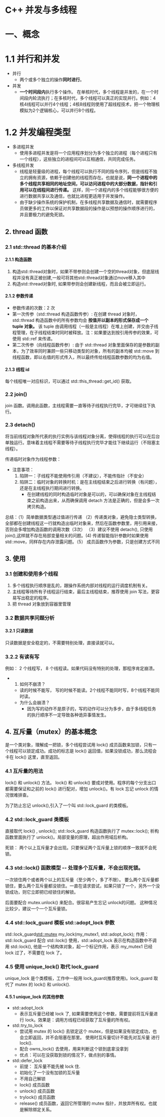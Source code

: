 # C++ 并发与多线程
# 一、概念
# 1.1 并行和并发

+ 并行
    + 两个或多个独立的操作**同时进行**。
+ 并发
    + **一个时间段内**执行多个操作。
在单核时代，多个线程是并发的，在一个时间段内轮流执行；在多核时代，多个线程可以真正的实现并行。例如：4核4线程可以并行4个线程；4核8线程则使用了超线程技术，把一个物理核模拟为2个逻辑核心，可以并行8个线程。

# 1.2 并发编程类型
+ 多进程并发
    + 使用多进程并发是将一个应用程序划分为多个独立的进程（每个进程只有一个线程），这些独立的进程间可以互相通信，共同完成任务。
+ 多线程并发
    + 线程是轻量级的进程，每个线程可以执行不同的指令序列，但是线程不独立的拥有资源，依赖于创建他的线程而存在。也就是说，**同一个进程中的多个线程共享相同的地址空间，可以访问进程中的大部分数据，指针和引用可以在线程间进行传递。** 这样，同一个进程内的多个线程能够很方便的进行数据共享以及通信，也就比进程更适用于并发操作。
    + 由于缺少操作系统的保护机制，在多线程共享数据及通信时，就需要程序员做更多的工作以保证对共享数据段的操作是以预想的操作顺序进行的，并且要极力的避免死锁。

## 2. thread 函数
### 2.1 std::thread 的基本介绍
#### 2.1.1 构造函数
1. 构造std::thread对象时，如果不带参则会创建一个空的thread对象，但底层线程并没有真正被创建,一般可将其他std::thread对象通过move移入其中
2. 构造std::thread对象时, 如果带参则会创建新线程，而且会被立即运行。

#### 2.1.2 参数传递
+ 参数传递的次数：2 次
+ 第一次传参（std::thread 构造函数传参）: 在创建 thread 对象时，std::thread 构造函数中的所有参数均会 **按值并以副本的形式保存成一个 tuple 对象。** 该 tuple 由调用线程（一般是主线程）在堆上创建，并交由子线程管理，在子线程结束时同时被释放。注：如果要达到按引用传参的效果，可使用 std::ref 来传递。
+ 第二次传参（向线程函数传参）: 由于 std::thread 对象里面保存的是参数的副本，为了效率同时兼顾一些只移动类型的对象，所有的副本均被 std::move 到线程函数，即以右值的形式传入，所以最终传给线程函数参数的均为右值。

#### 2.1.3 线程 id
每个线程唯一对应标识，可以通过 std::this_thread::get_id() 获取。


### 2.2 join()
join 函数。调用此函数，主线程需要一直等待子线程执行完毕，才可继续往下执行。

### 2.3 detach()
将当前线程对象所代表的执行实例与该线程对象分离，使得线程的执行可以在后台单独运行。意味着主线程不需要等待子线程执行完毕才能往下继续运行（不阻塞主线程）。

传递临时对象作为线程参数：
+ 注意事项：
    1. 陷阱一：子线程不能使用传引用（不建议），不能传指针（不安全）
    2. 陷阱二：临时对象的转换时机：是在主线程结束之后进行转换（有问题），还是在主线程执行期间进行转换。
        + 在创建线程的同时构造临时对象是可以的，可以确保对象在主线程结束之前构造出来，从而确保调用 detach 方法是正确的，但是会多一次拷贝构造。

总结：（1）简单数据类型通过值进行传递  （2）传递类对象，避免隐士类型转换，全部都在创建线程这一行就构造出临时对象来，然后在函数参数里，用引用来接，否则会多增加构造函数的调用次数（3次） （3）建议不使用 detach(), 只使用 join(),这样就不存在局部变量相关的问题。(4) 传递智能指针参数时如果使用 std::move，同样存在内存泄露问题。（5） 成员函数作为参数，只是创建方式不同

## 3. 使用
### 3.1 创建和使用多个线程
1. 多个线程执行顺序是乱的，跟操作系统内部对线程的运行调度机制有关。
2. 主线程等待所有子线程运行结束，最后主线程结束，推荐使用 join 写法，更容易写出稳定的程序。
3. 把 thread 对象放到容器里管理

### 3.2 数据共享问题分析
#### 3.2.1 只读数据
只读数据是安全稳定的，不需要特别处理，直接读就可以。

### 3.2.2 有读有写
例如： 2 个线程写， 8 个线程读。如果代码没有特别的处理，那程序肯定崩溃。
+ 1. 如何不崩溃？
    + 读的时候不能写， 写的时候不能读。2个线程不能同时写，8个线程不能同时读。
    + 为什么会崩溃？
        + 因为写的动作不是原子的，写的动作可以分为多步，由于多线程任务的执行顺序不一定导致各种诡异事情发生。 

## 4. 互斥量（mutex）的基本概念
是一个类对象，理解成一把锁，多个线程尝试用 lock() 成员函数来加锁，只有一个线程可以锁定成功。成功的标志是 lock() 返回值，如果没锁成功，那么流程会卡在 lock() 这里，直至返回。

### 4.1 互斥量的用法
lock() 和 unlock() 方法。
lock() 和 unlock() 要成对使用。程序的每个分支出口都需要保证和之前的 lock() 进行配对，增加 unlock()。有 lock 忘记 unlock 的情况很难排查。

为了防止忘记 unlock(),引入了一个叫 std::lock_guard 的类模板。

### 4.2 std::lock_guard 类模板
直接取代 lock() , unlock();
std::lock_guard 构造函数执行了 mutex::lock(); 析构函数里面执行了 unlock()。局部变量的原理，超出作用域后析构。

死锁： 两个以上互斥量才会出现。只要保证两个互斥量上锁的顺序一致就不会死锁。
### 4.3 std::lock() 函数模型 -- 处理多个互斥量，不会出现死锁。
一次锁住两个或者两个以上的互斥量（至少两个，多了不限）。
要么两个互斥量都锁住，要么两个互斥量都没锁住。一直在请求尝试，如果只锁了一个，另外一个没锁成功，则它立即把已经锁住的解锁。

后面要配合 mutex.unlock() 来配合。很容易产生忘记 unlock的问题。
这种情况比较少，建议一个一个互斥量锁。
### 4.4 std::lock_guard 模板 std::adopt_lock 参数
std::lock_guard<std::mutex> my_lock(my_mutex1, std::adopt_lock);
作用： std::lock_guard 配合 std::lock() 使用，std::adopt_lock 表示在构造函数中不调用 std::lock(), 他是一个结构体对象，起一个标记作用，表示 my_mutex1 已经 lock 过了，不需要在 lock 了。

### 4.5 使用 unique_lock() 取代 lock_guard
unique_lock 是个类模板，工作中一般用 lock_guard(推荐使用)。lock_guard 取代了 mutex 的 lock() 和 unlock().

#### 4.5.1 unique_lock 的其他参数
+ std::adopt_lock   
    + 表示互斥量已经被 lock 了, 如果需要使用这个参数，需要提前将互斥量进行 lock。效果是：调用方线程已经获取了互斥量的所有权。
+ std::try_to_lock
    + 尝试用 mutex 的 lock() 去锁定这个 mutex，但是如果没有锁定成功，也会立即返回，并不会阻塞在那里。 使用时互斥量切计不能先对互斥量 进行 lock().
    + 配合 owns_lock() 去使用，用来判断这个锁到底拿没拿到
    + 优点：可以在没获取到锁的情况下，做点别的事情。
+ std::defer_lock
    + 前提： 互斥量不能先被 lock 住.
    + 初始化了一个没有加锁的互斥量
    + 不用自己解锁
    + lock() 成员函数
    + unlock() 成员函数
    + trylock() 成员函数
    + release() 成员函数，返回它所管理的 mutex 指针，并放弃所有权。也就是解除绑定关系。